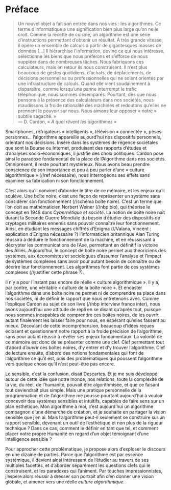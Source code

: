 # Préface

> Un nouvel objet a fait son entrée dans nos vies : les algorithmes. Ce terme d’informatique a une signification bien plus large qu’on ne le croit. Comme la recette de cuisine, un algorithme est une série d’instructions permettant d’obtenir un résultat. À très grande vitesse, il opère un ensemble de calculs à partir de gigantesques masses de données [...] Il hiérarchise l’information, devine ce qui nous intéresse, sélectionne les biens que nous préférons et s’efforce de nous suppléer dans de nombreuses tâches.
> Nous fabriquons ces calculateurs, mais en retour ils nous construisent. Il n’est plus beaucoup de gestes quotidiens, d’achats, de déplacements, de décisions personnelles ou professionnelles qui ne soient orientés par une infrastructure de calculs. Quand elle vient soudainement à disparaître, comme lorsqu’une panne interrompt le trafic téléphonique, nous sommes désemparés. Pourtant, dès que nous pensons à la présence des calculateurs dans nos sociétés, nous maudissons la froide rationalité des machines et redoutons qu’elles ne prennent le pouvoir sur nous. Nous aimons leur opposer « notre » subtile sagacité. »  
— D. Cardon, « *À quoi rêvent les algorithmes* »

Smartphones, réfrigateurs « intelligents », télévision « connectée », pèses-personnes... l’algorithme appareille aujourd’hui nos dispositifs personnels, orientant nos décisions. Inséré dans les systèmes de régence sociétales que sont la Bourse ou Internet, produisant des rapports d’études et d’analyses socio-économiques, il justifie des choix politiques.
Cardon pose ainsi le paradoxe fondamental de la place de l’Algorithme dans nos sociétés. Omniprésent, il reste pourtant mystérieux. Nous avons beau prendre conscience de son importance et peu à peu parler d’une « culture algorithmique » (//ref nécessaire), nous interrogeons ses effets sans examiner sa fabrication ni son fonctionnement.

C’est alors qu’il convient d’aborder le titre de ce mémoire, et les enjeux qu’il soulève.
Une boîte noire, c’est une façon de représenter un système sans considérer son fonctionnement (//schéma boîte noire). C’est un terme que l’on doit au mathématicien Norbert Weiner (//nbp bio), qui théorise le concept en 1948 dans *Cybernétique et société*.
La notion de boîte noire naît durant la Seconde Guerre Mondiale du besoin d’étudier des dispositifs de cryptages militaires ennemis sans pouvoir connaître leur fonctionnement. Ainsi, en étudiant les messages chiffrés d’Enigma (//Vaïana, Vincent : explication d’Enigma nécessaire ?) l’informaticien britannique Alan Turing réussira à déduire le fonctionnement de la machine, et en réussissant à décrypter les communications de l’Axe, permettant en définitif la victoire des Alliés.
Aujourd’hui, le concept de boîte noire permet aux théoriciens des systèmes, aux économistes et sociologues d’assumer l’analyse et l’impact de systèmes complexes sans avoir pour autant besoin de connaître ou de décrire leur fonctionnement. Les algorithmes font partie de ces systèmes complexes (//justifier cette phrase ?).

Il n’y a pour l’instant pas encore de réelle « culture algorithmique ». Il y a, par contre, une véritable « culture de la boîte noire ». Et encaster l’algorithme dans une boîte noire ne permet ni de comprendre sa place dans nos sociétés, ni de définir le rapport que nous entretenons avec.
Comme l’explique Cardon au sujet de son livre (//nbp interview france inter), nous avons aujourd’hui une attitude de repli en se disant qu’après tout, puisque nous sommes incapables de comprendre ces boîtes noires, de les *ouvrir*, autant finalement les laisser faire pour nous, en espérant qu’elles fassent au mieux. Découlant de cette incompréhension, beaucoup d’idées reçues éclosent et questionnent notre rapport à la froide précision de l’algorithme, sans pour autant réussir à révéler ses enjeux fondamentaux.
La volonté de ce mémoire est donc de se présenter comme une clef. Clef permettant tout d’abord *d’ouvrir* ces boîtes noires, d’y entrer et d’y trouver l’algorithme. Clef de lecture ensuite, d’abord des notions fondamentales qui font de l’algorithme ce qu’il est, puis des problématiques qui poussent l’algorithme vers quelque chose qu’il n’est peut-être pas encore.

Le sensible, c’est la confusion, disait Descartes. Et je me suis développé autour de cette idée que notre monde, nos relations, toute la complexité de la vie, du réel, de l’humanité, pouvait être algorithmisée, et que ce faisant tout deviendrait plus simple. Mais une pratique personnelle de la programmation et de l’algorithme me pousse pourtant aujourd’hui à vouloir concevoir des systèmes sensibles et intuitifs, capables de faire sens sur un plan esthétique. Mon algorithme à moi, c’est aujourd’hui un algorithme compagnon d’une démarche de création, et je souhaite en partager la vision sensible que j’en ai.
Mais l’algorithme peut-il seulement se construire sur un rapport sensible, devenant un outil de l’esthétique et non plus de la rigueur technique ? Dans ce cas, comment le définir en tant que tel, et comment placer notre propre Humanité en regard d’un objet témoignant d’une intelligence sensible ? 

Pour approcher cette problématique, je propose alors d’exploser le discours en une dizaine de parties. Parce que l’algorithme est par essence systémique, il devient ainsi intéressant de l’étudier au travers de ses multiples facettes, et d’aborder séparément les questions clefs qui le construisent, et les paradoxes qui l’animent. Par touches impressionnistes, j’espère alors réussir à dresser son portrait afin d’en donner une vision globale, et amener vers une réelle *culture algorithmique*.